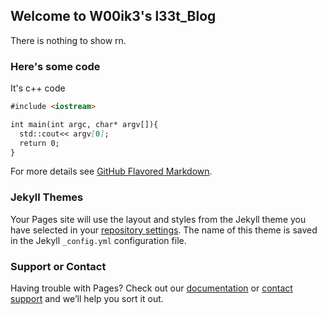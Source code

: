 ## Welcome to W00ik3's l33t_Blog

There is nothing to show rn.

### Here's some code

It's c++ code

```markdown
#include <iostream>

int main(int argc, char* argv[]){
  std::cout<< argv[0];
  return 0;
}
```

For more details see [GitHub Flavored Markdown](https://guides.github.com/features/mastering-markdown/).

### Jekyll Themes

Your Pages site will use the layout and styles from the Jekyll theme you have selected in your [repository settings](https://github.com/w00ik3/w00ik3.github.io/settings). The name of this theme is saved in the Jekyll `_config.yml` configuration file.

### Support or Contact

Having trouble with Pages? Check out our [documentation](https://help.github.com/categories/github-pages-basics/) or [contact support](https://github.com/contact) and we’ll help you sort it out.
